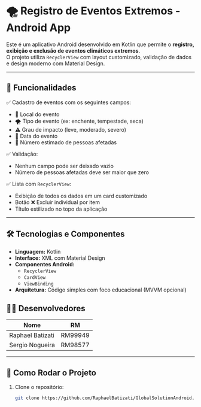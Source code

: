 # 🌪️ Registro de Eventos Extremos - Android App

Este é um aplicativo Android desenvolvido em Kotlin que permite o **registro, exibição e exclusão de eventos climáticos extremos**.  
O projeto utiliza `RecyclerView` com layout customizado, validação de dados e design moderno com Material Design.

---

## 🧠 Funcionalidades

✅ Cadastro de eventos com os seguintes campos:
- 📍 Local do evento
- 🌪️ Tipo de evento (ex: enchente, tempestade, seca)
- ⚠️ Grau de impacto (leve, moderado, severo)
- 📅 Data do evento
- 👥 Número estimado de pessoas afetadas

✅ Validação:
- Nenhum campo pode ser deixado vazio
- Número de pessoas afetadas deve ser maior que zero

✅ Lista com `RecyclerView`:
- Exibição de todos os dados em um card customizado
- Botão ❌ Excluir individual por item
- Título estilizado no topo da aplicação

---

## 🛠️ Tecnologias e Componentes

- **Linguagem:** Kotlin
- **Interface:** XML com Material Design
- **Componentes Android:**
  - `RecyclerView`
  - `CardView`
  - `ViewBinding`
- **Arquitetura:** Código simples com foco educacional (MVVM opcional)



## 👨‍💻 Desenvolvedores

| Nome              | RM       |
|-------------------|----------|
| Raphael Batizati  | RM99949  |
| Sergio Nogueira   | RM98577  |

---

## 🚀 Como Rodar o Projeto

1. Clone o repositório:
   ```bash
   git clone https://github.com/RaphaelBatizati/GlobalSolutionAndroid.git
